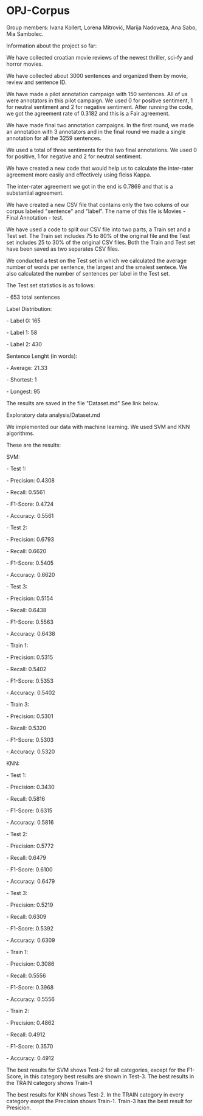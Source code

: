 # OPJ-Corpus
Group members: Ivana Kollert, Lorena Mitrović, Marija Nadoveza, Ana Sabo, Mia Sambolec.
<p>Information about the project so far:</p>
<p>We have collected croatian movie reviews of the newest thriller, sci-fy and horror movies.</p>
<p>We have collected about 3000 sentences and organized them by movie, review and sentence ID.</p>
<p>We have made a pilot annotation campaign with 150 sentences. All of us were annotators in this pilot campaign. We used 0 for positive sentiment, 1 for neutral sentiment and 2 for negative sentiment. After running the code, we got the agreement rate of 0.3182 and this is a Fair agreement.</p>
<p>We have made final two annotation campaigns. In the first round, we made an annotation with 3 annotators and in the final round we made a single annotation for all the 3259 sentences.</p>
<p>We used a total of three sentiments for the two final annotations. We used 0 for positive, 1 for negative and 2 for neutral sentiment.</p>
<p>We have created a new code that would help us to calculate the inter-rater agreement more easily and effectively using fleiss Kappa.</p>
<p>The inter-rater agreement we got in the end is 0.7869 and that is a substantial agreement.</p>
<p>We have created a new CSV file that contains only the two colums of our corpus labeled "sentence" and "label". The name of this file is Movies - Final Annotation - test.</p>
<p>We have used a code to split our CSV file into two parts, a Train set and a Test set. The Train set includes 75 to 80% of the original file and the Test set includes 25 to 30% of the original CSV files. Both the Train and Test set have been saved as two separates CSV files.</p>
<p>We conducted a test on the Test set in which we calculated the average number of words per sentence, the largest and the smalest sentece. We also calculated the number of sentences per label in the Test set.</p>
<p>The Test set statistics is as follows: </p>
<p> - 653 total sentences</p>
<p>Label Distribution: </p>
<p>     - Label 0: 165</p>
<p>     - Label 1: 58</p>
<p>     - Label 2: 430</p>
<p>Sentence Lenght (in words):</p>
<p>     - Average: 21.33</p>
<p>     - Shortest: 1</p>
<p>     - Longest: 95</p>
<p>The results are saved in the file "Dataset.md" See link below. </p>
<p>Exploratory data analysis/Dataset.md</p>
<p> We implemented our data with machine learning. We used SVM and KNN algorithms. </p>
<p> These are the results:</p>
<p> SVM: </p>
<p>    - Test 1:</p>
<p>      - Precision: 0.4308</p>
<p>      - Recall: 0.5561</p>
<p>      - F1-Score: 0.4724</p>
<p>      - Accuracy: 0.5561</p>
<p>    - Test 2:</p>
<p>      - Precision: 0.6793</p>
<p>      - Recall: 0.6620</p>
<p>      - F1-Score: 0.5405</p>
<p>      - Accuracy: 0.6620</p>
<p>    - Test 3:</p>
<p>      - Precision: 0.5154</p>
<p>      - Recall: 0.6438</p>
<p>      - F1-Score: 0.5563</p>
<p>      - Accuracy: 0.6438</p>
<p>    - Train 1:</p>
<p>      - Precision: 0.5315</p>
<p>      - Recall: 0.5402</p>
<p>      - F1-Score: 0.5353</p>
<p>      - Accuracy: 0.5402</p>
<p>    - Train 3:</p>
<p>      - Precision: 0.5301</p>
<p>      - Recall: 0.5320</p>
<p>      - F1-Score: 0.5303</p>
<p>      - Accuracy: 0.5320</p>
<p> KNN: </p>
<p>    - Test 1:</p>
<p>      - Precision: 0.3430</p>
<p>      - Recall: 0.5816</p>
<p>      - F1-Score: 0.6315</p>
<p>      - Accuracy: 0.5816</p>
<p>    - Test 2:</p>
<p>      - Precision: 0.5772</p>
<p>      - Recall: 0.6479</p>
<p>      - F1-Score: 0.6100</p>
<p>      - Accuracy: 0.6479</p>
<p>    - Test 3:</p>
<p>      - Precision: 0.5219</p>
<p>      - Recall: 0.6309</p>
<p>      - F1-Score: 0.5392</p>
<p>      - Accuracy: 0.6309</p>
<p>    - Train 1:</p>
<p>      - Precision: 0.3086</p>
<p>      - Recall: 0.5556</p>
<p>      - F1-Score: 0.3968</p>
<p>      - Accuracy: 0.5556</p>
<p>    - Train 2:</p>
<p>      - Precision: 0.4862</p>
<p>      - Recall: 0.4912</p>
<p>      - F1-Score: 0.3570</p>
<p>      - Accuracy: 0.4912</p>
<p>The best results for SVM shows Test-2 for all categories, except for the F1-Score, in this category best results are shown in Test-3. The best results in the TRAIN category shows Train-1</p>
<p>The best results for KNN shows Test-2. In the TRAIN category in every category exept the Precision shows Train-1. Train-3 has the best result for Presicion.</p>
